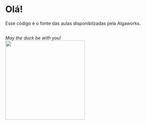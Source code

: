 # Olá!

Esse código é o fonte das aulas disponibilzadas pela Algaworks.

##

<i>May the duck be with you!</i>
<br>
<img width=250px height=250px src="https://s.keepmeme.com/files/en_posts/20200831/duck-with-gun-meme-5e2345d374d15d9b1f65c0b99e9b66a1.jpg">


